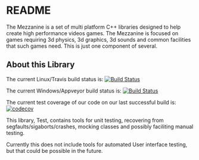 # README #

The Mezzanine is a set of multi platform C++ libraries designed to help create high performance
videos games. The Mezzanine is focused on games requiring 3d physics, 3d graphics, 3d sounds and
common facilities that such games need. This is just one component of several.

## About this Library ##

The current Linux/Travis build status is: 
[![Build Status](https://travis-ci.org/BlackToppStudios/Mezz_Test.svg?branch=master)](https://travis-ci.org/BlackToppStudios/Mezz_Test)

The current Windows/Appveyor build status is:
[![Build Status](https://ci.appveyor.com/api/projects/status/github/BlackToppStudios/Mezz_Test?branch=master&svg=true)](https://ci.appveyor.com/project/Sqeaky/mezz-test)

The current test coverage of our code on our last successful build is:
[![codecov](https://codecov.io/gh/BlackToppStudios/Mezz_Test/branch/master/graph/badge.svg)](https://codecov.io/gh/BlackToppStudios/Mezz_Test)


This library, Test, contains tools for unit testing, recovering from segfaults/sigaborts/crashes,
mocking classes and possibly faciliting manual testing.

Currently this does not include tools for automated User interface testing, but that could be
possible in the future.

